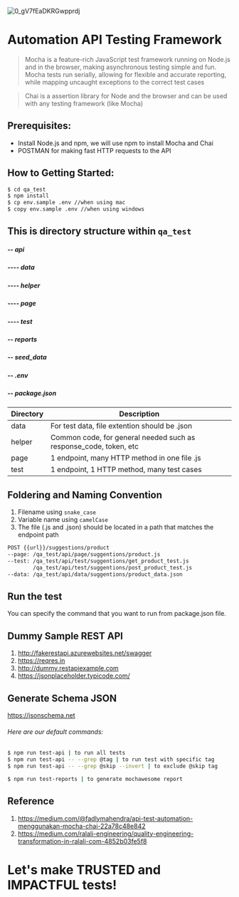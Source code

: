 ![0_gV7fEaDKRGwpprdj](https://user-images.githubusercontent.com/52916480/180915551-8078bbb0-2cda-4366-b85f-3ff70cf0349d.png)

# Automation API Testing Framework

> Mocha is a feature-rich JavaScript test framework running on Node.js and in the browser, making asynchronous testing simple and fun. Mocha tests run serially, allowing for flexible and accurate reporting, while mapping uncaught exceptions to the correct test cases

> Chai is a assertion library for Node and the browser and can be used with any testing framework (like Mocha)

## Prerequisites:

-   Install Node.js and npm, we will use npm to install Mocha and Chai
-   POSTMAN for making fast HTTP requests to the API

## How to Getting Started:

```sh
$ cd qa_test
$ npm install
$ cp env.sample .env //when using mac
$ copy env.sample .env //when using windows
```

## This is directory structure within `qa_test`

##### -- api

##### ---- data

##### ---- helper

##### ---- page

##### ---- test

##### -- reports

##### -- seed_data

##### -- .env

##### -- package.json

| Directory | Description                                                       |
| --------- | ----------------------------------------------------------------- |
| data      | For test data, file extention should be .json                     |
| helper    | Common code, for general needed such as response_code, token, etc |
| page      | 1 endpoint, many HTTP method in one file .js                      |
| test      | 1 endpoint, 1 HTTP method, many test cases                        |

## Foldering and Naming Convention

1. Filename using `snake_case`
2. Variable name using `camelCase`
3. The file (.js and .json) should be located in a path that matches the endpoint path

```sh
POST {{url}}/suggestions/product
--page: /qa_test/api/page/suggentions/product.js
--test: /qa_test/api/test/suggentions/get_product_test.js
        /qa_test/api/test/suggentions/post_product_test.js
--data: /qa_test/api/data/suggentions/product_data.json
```

## Run the test

You can specify the command that you want to run from package.json file.

## Dummy Sample REST API

1. http://fakerestapi.azurewebsites.net/swagger
2. https://reqres.in
3. http://dummy.restapiexample.com
4. https://jsonplaceholder.typicode.com/

## Generate Schema JSON

https://jsonschema.net

###### Here are our default commands:

```sh
$ npm run test-api | to run all tests
$ npm run test-api -- --grep @tag | to run test with specific tag
$ npm run test-api -- --grep @skip --invert | to exclude @skip tag

$ npm run test-reports | to generate mochawesome report
```

## Reference

1. https://medium.com/@fadlymahendra/api-test-automation-menggunakan-mocha-chai-22a78c48e842
2. https://medium.com/ralali-engineering/quality-engineering-transformation-in-ralali-com-4852b03fe5f8

# Let's make TRUSTED and IMPACTFUL tests!

